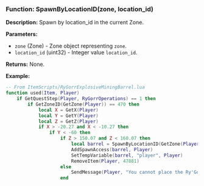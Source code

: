 ### Function: SpawnByLocationID(zone, location_id)

**Description:**
Spawn by location_id in the current Zone.

**Parameters:**
- `zone` (Zone) - Zone object representing `zone`.
- `location_id` (uint32) - Integer value `location_id`.

**Returns:** None.

**Example:**

```lua
-- From ItemScripts/RyGorrExplosiveMiningBarrel.lua
function used(Item, Player)
	if GetQuestStep(Player, RyGorrOperations) == 1 then
		if GetZoneID(GetZone(Player)) == 470 then
			local X = GetX(Player)
			local Y = GetY(Player)
			local Z = GetZ(Player)
			if X > -20.27 and X < -10.27 then
				if Y < -60 then
					if Z > 150.07 and Z < 160.07 then
						local barrel = SpawnByLocationID(GetZone(Player), 33980)
						AddSpawnAccess(barrel, Player)
						SetTempVariable(barrel, "player", Player)
						RemoveItem(Player, 47881)
					else
						SendMessage(Player, "You cannot place the Ry'Gorr Explosive Mining Barrel here.", "yellow")
					end
```
